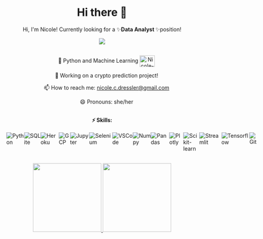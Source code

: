 <h1 align="center"> Hi there 👋 </h1> 

<p align="center"> Hi, I'm Nicole! Currently looking for a ✨<strong>Data Analyst </strong>✨position!</p>
<div align="center">
    <a href="https://www.linkedin.com/in/nicolecdressler/" target="_blank"> <img src="https://img.shields.io/badge/LinkedIn-0077B5?style=for-the-badge&logo=linkedin&logoColor=white" target="_blank"> </a>
</div>

##
<div align="center">
<ul>
  <p> 🌱 Python and Machine Learning <img align="center" alt="Nicole-Python" height="30" width="40" src="https://cdn.jsdelivr.net/gh/devicons/devicon/icons/python/python-original.svg" /></p> 
  <p> 🔭 Working on a crypto prediction project! </p>
  <p> 📫 How to reach me: <a href="mailto:nicole.c.dressler@gmail.com" target="_blank"> nicole.c.dressler@gmail.com </a></p>
  <p> 😄 Pronouns: she/her </p>
  
</ul> 
</div>

##
<h4 align="center">⚡ Skills:</h4>
<div style="display: flex; justify-content: space-between">
  <img alt="Python" src="https://img.shields.io/badge/Python-14354C?style=for-the-badge&logo=python&logoColor=white">
  <img alt="SQLite" src="https://img.shields.io/badge/SQLite-07405E?style=for-the-badge&logo=sqlite&logoColor=white">
  <img alt="Heroku" src="https://img.shields.io/badge/Heroku-430098?style=for-the-badge&logo=heroku&logoColor=white">
  <img alt="GCP" src="https://img.shields.io/badge/Google_Cloud-4285F4?style=for-the-badge&logo=google-cloud&logoColor=white">
  <img alt="Jupyter" src="https://img.shields.io/badge/Jupyter-F37626.svg?&style=for-the-badge&logo=Jupyter&logoColor=white">
  <img alt="Selenium" src="https://img.shields.io/badge/Selenium-43B02A?style=for-the-badge&logo=Selenium&logoColor=white">
  <img alt="VSCode" src="https://img.shields.io/badge/Visual_Studio_Code-0078D4?style=for-the-badge&logo=visual%20studio%20code&logoColor=white">
  <img alt="Numpy" src="https://img.shields.io/badge/Numpy-777BB4?style=for-the-badge&logo=numpy&logoColor=white">
  <img alt="Pandas" src="https://img.shields.io/badge/Pandas-2C2D72?style=for-the-badge&logo=pandas&logoColor=white">
  <img alt="Plotly" src="https://img.shields.io/badge/Plotly-239120?style=for-the-badge&logo=plotly&logoColor=white">
  <img alt="Scikit-learn" src="https://img.shields.io/badge/scikit_learn-F7931E?style=for-the-badge&logo=scikit-learn&logoColor=white">
  <img alt="Streamlit" src="https://img.shields.io/badge/Streamlit-FF4B4B?style=for-the-badge&logo=Streamlit&logoColor=white">
  <img alt="Tensorflow" src="https://img.shields.io/badge/TensorFlow-FF6F00?style=for-the-badge&logo=TensorFlow&logoColor=white">
  <img alt="Git" src="https://img.shields.io/badge/GIT-E44C30?style=for-the-badge&logo=git&logoColor=white">
</div>

##
<div align="center">
  <a href="https://github.com/ndressler">
  <img height="180em" src="https://github-readme-stats.vercel.app/api?username=ndressler&show_icons=true&theme=dracula&include_all_commits=true&count_private=true"/>
  <img height="180em" src="https://github-readme-stats.vercel.app/api/top-langs/?username=ndressler&layout=compact&langs_count=7&theme=dracula"/>
</div>
